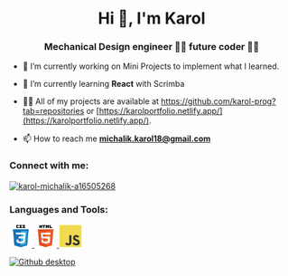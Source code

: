 <h1 align="center">Hi 👋, I'm Karol</h1>
<h3 align="center">Mechanical Design engineer 👨‍💼 future coder 👨‍💻</h3>

- 🔭 I’m currently working on Mini Projects to implement what I learned.

- 🌱 I’m currently learning **React** with Scrimba

- 👨‍💻 All of my projects are available at https://github.com/karol-prog?tab=repositories or [https://karolportfolio.netlify.app/](https://karolportfolio.netlify.app/).

- 📫 How to reach me **michalik.karol18@gmail.com**

<h3 align="left">Connect with me:</h3>
<p align="left">
<a href="https://linkedin.com/in/karol-michalik-a16505268" target="blank"><img align="center" src="https://raw.githubusercontent.com/rahuldkjain/github-profile-readme-generator/master/src/images/icons/Social/linked-in-alt.svg" alt="karol-michalik-a16505268" height="30" width="40" /></a>
</p>

<h3 align="left">Languages and Tools:</h3>
<p align="left"> <a href="https://www.w3schools.com/css/" target="_blank" rel="noreferrer"> <img src="https://raw.githubusercontent.com/devicons/devicon/master/icons/css3/css3-original-wordmark.svg" alt="css3" width="40" height="40"/> </a> <a href="https://www.w3.org/html/" target="_blank" rel="noreferrer"> <img src="https://raw.githubusercontent.com/devicons/devicon/master/icons/html5/html5-original-wordmark.svg" alt="html5" width="40" height="40"/> </a> <a href="https://developer.mozilla.org/en-US/docs/Web/JavaScript" target="_blank" rel="noreferrer"> <img src="https://raw.githubusercontent.com/devicons/devicon/master/icons/javascript/javascript-original.svg" alt="javascript" width="40" height="40"/> </a> </p> <a href="https://developer.mozilla.org/en-US/docs/Web/GitHub" target="_blank" rel="noreferrer"> <img src="[https://raw.githubusercontent.com/devicons/devicon/master/icons/javascript/javascript-original.svg](https://www.google.com/url?sa=i&url=https%3A%2F%2Fdocs.linuxserver.io%2Fimages%2Fdocker-github-desktop%2F&psig=AOvVaw2fJLLdhLoLFNFugng9WyLn&ust=1711045803211000&source=images&cd=vfe&opi=89978449&ved=0CBIQjRxqFwoTCKCmkr28g4UDFQAAAAAdAAAAABAE)https://www.google.com/url?sa=i&url=https%3A%2F%2Fdocs.linuxserver.io%2Fimages%2Fdocker-github-desktop%2F&psig=AOvVaw2fJLLdhLoLFNFugng9WyLn&ust=1711045803211000&source=images&cd=vfe&opi=89978449&ved=0CBIQjRxqFwoTCKCmkr28g4UDFQAAAAAdAAAAABAE" alt="Github desktop" width="40" height="40"/> </a> </p>

